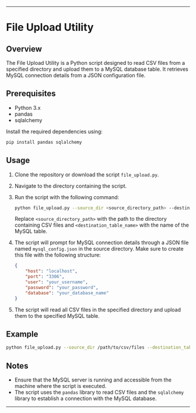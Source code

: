 

---

# File Upload Utility

## Overview

The File Upload Utility is a Python script designed to read CSV files from a specified directory and upload them to a MySQL database table. It retrieves MySQL connection details from a JSON configuration file.

## Prerequisites

- Python 3.x
- pandas
- sqlalchemy

Install the required dependencies using:

```bash
pip install pandas sqlalchemy
```

## Usage

1. Clone the repository or download the script `file_upload.py`.

2. Navigate to the directory containing the script.

3. Run the script with the following command:

   ```bash
   python file_upload.py --source_dir <source_directory_path> --destination_table <destination_table_name>
   ```

   Replace `<source_directory_path>` with the path to the directory containing CSV files and `<destination_table_name>` with the name of the MySQL table.

4. The script will prompt for MySQL connection details through a JSON file named `mysql_config.json` in the source directory. Make sure to create this file with the following structure:

   ```json
   {
       "host": "localhost",
       "port": "3306",
       "user": "your_username",
       "password": "your_password",
       "database": "your_database_name"
   }
   ```

5. The script will read all CSV files in the specified directory and upload them to the specified MySQL table.

## Example

```bash
python file_upload.py --source_dir /path/to/csv/files --destination_table my_table
```

## Notes

- Ensure that the MySQL server is running and accessible from the machine where the script is executed.
- The script uses the `pandas` library to read CSV files and the `sqlalchemy` library to establish a connection with the MySQL database.

---

